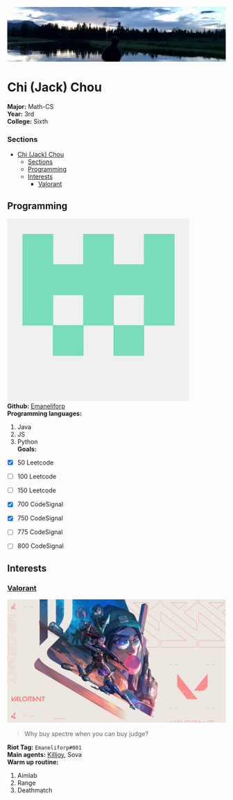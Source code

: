 ![header image](/assets/header.png)
# Chi (Jack) Chou
**Major:** Math-CS<br/>
**Year:** 3rd<br/>
**College:** Sixth<br/>

### Sections
- [Chi (Jack) Chou](#chi-jack-chou)
    - [Sections](#sections)
  - [Programming](#programming)
  - [Interests](#interests)
    - [Valorant](#valorant)

## Programming
![git profile picture](/assets/gitpfp.png)<br/>
**Github:** [Emaneliforp](https://github.com/Emaneliforp)<br/>
**Programming languages:**<br/>
1. Java
2. JS
3. Python<br/>
**Goals:**<br/>
- [x] 50 Leetcode
- [ ] 100 Leetcode
- [ ] 150 Leetcode
- [x] 700 CodeSignal
- [x] 750 CodeSignal
- [ ] 775 CodeSignal
- [ ] 800 CodeSignal


## Interests
### [Valorant](https://playvalorant.com/)
![valorant banner](/assets/val.jpg)<br/>
>
> Why buy spectre when you can buy judge?
>
**Riot Tag:** ```Emaneliforp#001```<br/>
**Main agents:** [Killjoy](/assets/banana.png), Sova<br/>
**Warm up routine:**<br/>
1. Aimlab
2. Range
3. Deathmatch